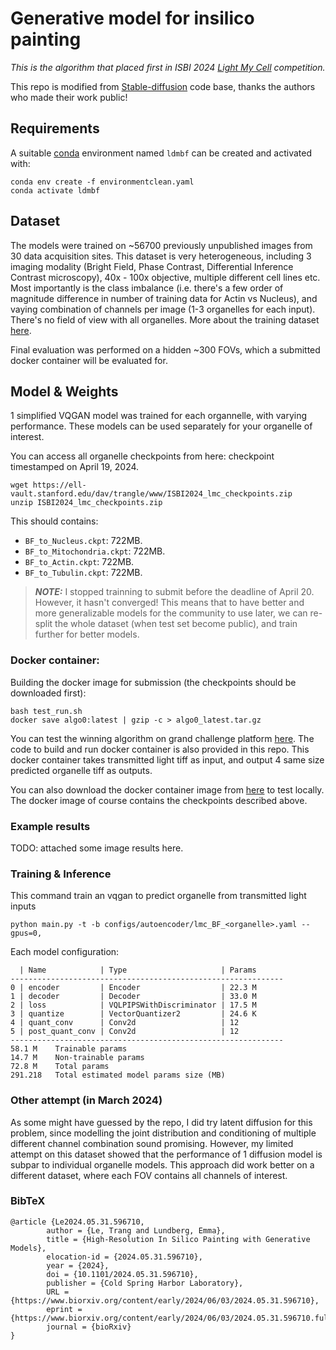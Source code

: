 # Generative model for insilico painting
*This is the algorithm that placed first in ISBI 2024 [Light My Cell](https://lightmycells.grand-challenge.org/evaluation/phase-2/leaderboard/) competition.*
  
This repo is modified from [Stable-diffusion](https://github.com/CompVis/stable-diffusion) code base, thanks the authors who made their work public!

## Requirements
A suitable [conda](https://conda.io/) environment named `ldmbf` can be created
and activated with:

```
conda env create -f environmentclean.yaml
conda activate ldmbf
```

## Dataset
The models were trained on ~56700 previously unpublished images from 30 data acquisition sites. This dataset is very heterogeneous, including 3 imaging modality (Bright Field, Phase Contrast, Differential Inference Contrast microscopy), 40x - 100x objective, multiple different cell lines etc. Most importantly is the class imbalance (i.e. there's a few order of magnitude difference in number of training data for Actin vs Nucleus), and vaying combination of channels per image (1-3 organelles for each input). There's no field of view with all organelles.
More about the training dataset [here](https://lightmycells.grand-challenge.org/database/).

Final evaluation was performed on a hidden ~300 FOVs, which a submitted docker container will be evaluated for.

## Model & Weights

1 simplified VQGAN model was trained for each organnelle, with varying performance. These models can be used separately for your organelle of interest.

You can access all organelle checkpoints from here: checkpoint timestamped on April 19, 2024. 

```
wget https://ell-vault.stanford.edu/dav/trangle/www/ISBI2024_lmc_checkpoints.zip
unzip ISBI2024_lmc_checkpoints.zip
```

This should contains:
- `BF_to_Nucleus.ckpt`: 722MB.
- `BF_to_Mitochondria.ckpt`: 722MB.
- `BF_to_Actin.ckpt`: 722MB.
- `BF_to_Tubulin.ckpt`: 722MB.

> **_NOTE:_** I stopped trainning to submit before the deadline of April 20. However, it hasn't converged! This means that to have better and more generalizable models for the community to use later, we can re-split the whole dataset (when test set become public), and train further for better models.

### Docker container:
Building the docker image for submission (the checkpoints should be downloaded first): 
```
bash test_run.sh
docker save algo0:latest | gzip -c > algo0_latest.tar.gz
```

You can test the winning algorithm on grand challenge platform [here](https://grand-challenge.org/algorithms/lmc_control/).
The code to build and run docker container is also provided in this repo. This docker container takes transmitted light tiff as input, and output 4 same size predicted organelle tiff as outputs.

You can also download the docker container image from [here](https://ell-vault.stanford.edu/dav/trangle/www/ISBI2024_lmc_algo0_latest.tar.gz) to test locally. The docker image of course contains the checkpoints described above. 

### Example results

TODO: attached some image results here.


### Training & Inference
This command train an vqgan to predict organelle from transmitted light inputs
```
python main.py -t -b configs/autoencoder/lmc_BF_<organelle>.yaml --gpus=0,
```

Each model configuration:
```
  | Name            | Type                     | Params
-------------------------------------------------------------
0 | encoder         | Encoder                  | 22.3 M
1 | decoder         | Decoder                  | 33.0 M
2 | loss            | VQLPIPSWithDiscriminator | 17.5 M
3 | quantize        | VectorQuantizer2         | 24.6 K
4 | quant_conv      | Conv2d                   | 12    
5 | post_quant_conv | Conv2d                   | 12    
-------------------------------------------------------------
58.1 M    Trainable params
14.7 M    Non-trainable params
72.8 M    Total params
291.218   Total estimated model params size (MB)
```


### Other attempt (in March 2024)
As some might have guessed by the repo, I did try latent diffusion for this problem, since modelling the joint distribution and conditioning of multiple different channel combination sound promising. However, my limited attempt on this dataset showed that the performance of 1 diffusion model is subpar to individual organelle models. This approach did work better on a different dataset, where each FOV contains all channels of interest.



### BibTeX

```
@article {Le2024.05.31.596710,
        author = {Le, Trang and Lundberg, Emma},
        title = {High-Resolution In Silico Painting with Generative Models},
        elocation-id = {2024.05.31.596710},
        year = {2024},
        doi = {10.1101/2024.05.31.596710},
        publisher = {Cold Spring Harbor Laboratory},
        URL = {https://www.biorxiv.org/content/early/2024/06/03/2024.05.31.596710},
        eprint = {https://www.biorxiv.org/content/early/2024/06/03/2024.05.31.596710.full.pdf},
        journal = {bioRxiv}
}
```
